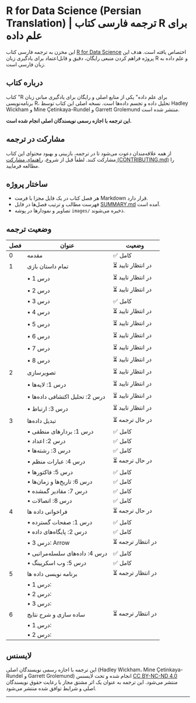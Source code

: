 # R for Data Science (Persian Translation) | ترجمه فارسی کتاب R برای علم داده

این مخزن به ترجمه فارسی کتاب [R for Data Science](https://r4ds.hadley.nz/) اختصاص یافته است. هدف این پروژه فراهم کردن منبعی رایگان، دقیق و قابل‌اعتماد برای یادگیری زبان R و علم داده به زبان فارسی است.

## درباره کتاب

کتاب "R برای علم داده" یکی از منابع اصلی و رایگان برای یادگیری مبانی زبان برنامه‌نویسی R، تحلیل داده و تجسم داده‌ها است. نسخه اصلی این کتاب توسط Hadley Wickham و Mine Çetinkaya-Rundel و Garrett Grolemund منتشر شده است.

**این ترجمه با اجازه رسمی نویسندگان اصلی انجام شده است.**

## مشارکت در ترجمه

از همه علاقه‌مندان دعوت می‌شود تا در ترجمه، بازبینی و بهبود محتوای این کتاب مشارکت کنند. لطفاً قبل از شروع، [راهنمای مشارکت (CONTRIBUTING.md)](CONTRIBUTING.md) را مطالعه فرمایید.

## ساختار پروژه

- هر فصل کتاب در یک فایل مجزا با فرمت Markdown قرار دارد.
- فهرست مطالب و ترتیب فصل‌ها در فایل [SUMMARY.md](SUMMARY.md) آمده است.
- تصاویر و نمودارها در پوشه `images/` ذخیره می‌شوند.


## وضعیت ترجمه

| فصل  | عنوان              | وضعیت               |
|------|--------------------|----------------------|
| 0    | مقدمه              | ✅ کامل              |
| 1    | تمام داستان بازی      |⏳ در انتظار تایید       |
|      | • درس 1          | ⏳ در انتظار تایید      |
|      | • درس 2          | ⏳ در انتظار تایید      |
|      | • درس 3         |  ✅ کامل      |
|      | • درس 4          |  ⏳ در انتظار تایید     |
|      | • درس 5          | ⏳ در انتظار تایید      |
|      | • درس 6         | ⏳ در انتظار تایید       |
|      | • درس 7          | ⏳ در انتظار تایید      |
|      | • درس 8          | ⏳ در انتظار تایید      |
| 2    | تصویرسازی         | ⏳ در انتظار تایید     |
|      | • درس 1: لایه‌ها | ⏳ در انتظار تایید              |
|      | • درس 2: تحلیل اکتشافی داده‌ها | ⏳ در انتظار تایید                 |
|      | • درس 3: ارتباط  | ⏳ در انتظار تایید             |
| 3    | تبدیل داده‌ها         | ⏳ در حال ترجمه    |
|      | • درس 1: بردارهای منطقی          |  ✅ کامل                   |
|      | • درس 2: اعداد          |  ✅ کامل                   |
|      | • درس 3: رشته‌ها         |  ✅ کامل                   |
|      | • درس 4: عبارات منظم          |  ⏳ در حال ترجمه                   |
|      | • درس 5: فاکتورها          |  ✅ کامل                   |
|      | • درس 6: تاریخ‌ها و زمان‌ها         |  ✅ کامل                   |
|      | • درس 7: مقادیر گمشده          |  ✅ کامل                   |
|      | • درس 8: اتصالات          |  ✅ کامل                   |
| 4    | فراخوانی داده ها         | ⏳ در حال ترجمه    |
|      | • درس 1: صفحات گسترده          | ✅ کامل                     |
|      | • درس 2: پایگاه‌های داده          | ✅ کامل                     |
|      | • درس 3: Arrow         | ⏳ در انتظار ترجمه                     |
|      | • درس 4: داده‌های سلسله‌مراتبی          | ✅ کامل                     |
|      | • درس 5: وب اسکرپینگ          | ✅ کامل                     |
| 5    | برنامه نویسی داده ها        | ⏳ در انتظار ترجمه    |
|      | • درس 1:  |                     |
|      | • درس 2:  |                     |
|      | • درس 3:  |                     |
| 6    | ساده سازی و شرح نتایج         | ⏳ در انتظار ترجمه    |
|      | • درس 1:  |                     |
|      | • درس 2:  |                     |

## لایسنس

این ترجمه با اجازه رسمی نویسندگان اصلی (Hadley Wickham، Mine Çetinkaya-Rundel و Garrett Grolemund) انجام شده و تحت لایسنس [CC BY-NC-ND 4.0](LICENSE) منتشر می‌شود. این ترجمه به عنوان یک اثر مشتق مجاز با رعایت حقوق نویسندگان اصلی و شرایط توافق شده منتشر می‌شود.

---
